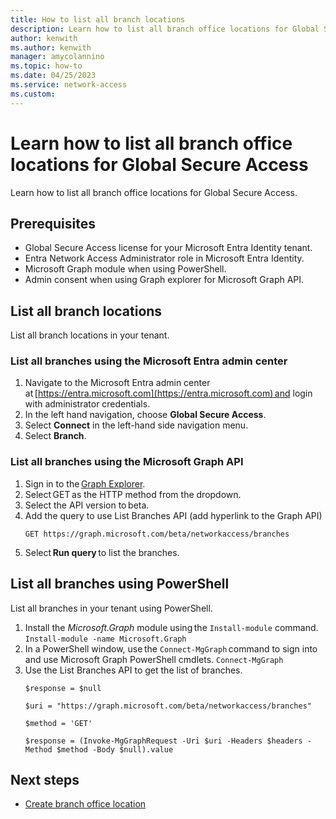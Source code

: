 ```yaml
---
title: How to list all branch locations
description: Learn how to list all branch office locations for Global Secure Access.
author: kenwith
ms.author: kenwith
manager: amycolannino
ms.topic: how-to
ms.date: 04/25/2023
ms.service: network-access
ms.custom: 
---
```


# Learn how to list all branch office locations for Global Secure Access

Learn how to list all branch office locations for Global Secure Access.

## Prerequisites 
- Global Secure Access license for your Microsoft Entra Identity tenant.  
- Entra Network Access Administrator role in Microsoft Entra Identity.
- Microsoft Graph module when using PowerShell.
- Admin consent when using Graph explorer for Microsoft Graph API. 

## List all branch locations
List all branch locations in your tenant.

### List all branches using the Microsoft Entra admin center
1. Navigate to the Microsoft Entra admin center at [https://entra.microsoft.com](https://entra.microsoft.com) and login with administrator credentials.
1. In the left hand navigation, choose **Global Secure Access**. 
1. Select **Connect** in the left-hand side navigation menu. 
1. Select **Branch**.

### List all branches using the Microsoft Graph API 
1. Sign in to the [Graph Explorer](https://aka.ms/ge). 
1. Select GET as the HTTP method from the dropdown. 
1. Select the API version to beta. 
1. Add the query to use List Branches API (add hyperlink to the Graph API) 
    ```
    GET https://graph.microsoft.com/beta/networkaccess/branches 
    ```
1. Select **Run query** to list the branches.  

## List all branches using PowerShell 
List all branches in your tenant using PowerShell.

1. Install the *Microsoft.Graph* module using the `Install-module` command. 
    `Install-module -name Microsoft.Graph`
1. In a PowerShell window, use the `Connect-MgGraph` command to sign into and use Microsoft Graph PowerShell cmdlets.
    `Connect-MgGraph`
1. Use the List Branches API to get the list of branches. 
    ```
    $response = $null  

    $uri = "https://graph.microsoft.com/beta/networkaccess/branches"  

    $method = 'GET'  

    $response = (Invoke-MgGraphRequest -Uri $uri -Headers $headers -Method $method -Body $null).value 
    ```

## Next steps
<!-- Add a context sentence for the following links -->
- [Create branch office location](how-to-create-branch-office-locations.md)
